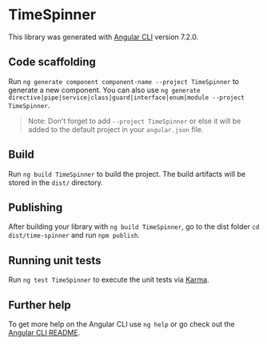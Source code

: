 # TimeSpinner

This library was generated with [Angular CLI](https://github.com/angular/angular-cli) version 7.2.0.

## Code scaffolding

Run `ng generate component component-name --project TimeSpinner` to generate a new component. You can also use `ng generate directive|pipe|service|class|guard|interface|enum|module --project TimeSpinner`.
> Note: Don't forget to add `--project TimeSpinner` or else it will be added to the default project in your `angular.json` file. 

## Build

Run `ng build TimeSpinner` to build the project. The build artifacts will be stored in the `dist/` directory.

## Publishing

After building your library with `ng build TimeSpinner`, go to the dist folder `cd dist/time-spinner` and run `npm publish`.

## Running unit tests

Run `ng test TimeSpinner` to execute the unit tests via [Karma](https://karma-runner.github.io).

## Further help

To get more help on the Angular CLI use `ng help` or go check out the [Angular CLI README](https://github.com/angular/angular-cli/blob/master/README.md).
